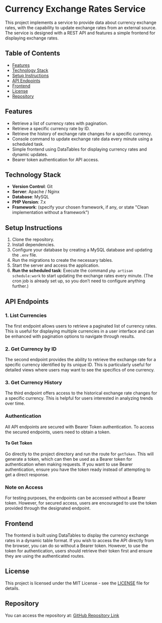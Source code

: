 # Currency Exchange Rates Service

This project implements a service to provide data about currency exchange rates, with the capability to update exchange rates from an external source. The service is designed with a REST API and features a simple frontend for displaying exchange rates.

## Table of Contents

- [Features](#features)
- [Technology Stack](#technology-stack)
- [Setup Instructions](#setup-instructions)
- [API Endpoints](#api-endpoints)
- [Frontend](#frontend)
- [License](#license)
- [Repository](#repository)

## Features

- Retrieve a list of currency rates with pagination.
- Retrieve a specific currency rate by ID.
- Retrieve the history of exchange rate changes for a specific currency.
- Console command to update exchange rate data every minute using a scheduled task.
- Simple frontend using DataTables for displaying currency rates and dynamic updates.
- Bearer token authentication for API access.

## Technology Stack

- **Version Control**: Git
- **Server**: Apache / Nginx
- **Database**: MySQL
- **PHP Version**: 7.x
- **Framework**: (specify your chosen framework, if any, or state "Clean implementation without a framework")

## Setup Instructions

1. Clone the repository.
2. Install dependencies.
3. Configure your database by creating a MySQL database and updating the `.env` file.
4. Run the migrations to create the necessary tables.
5. Start the server and access the application.
6. **Run the scheduled task**: Execute the command `php artisan schedule:work` to start updating the exchange rates every minute. (The cron job is already set up, so you don’t need to configure anything further.)

## API Endpoints

### 1. List Currencies

The first endpoint allows users to retrieve a paginated list of currency rates. This is useful for displaying multiple currencies in a user interface and can be enhanced with pagination options to navigate through results.

### 2. Get Currency by ID

The second endpoint provides the ability to retrieve the exchange rate for a specific currency identified by its unique ID. This is particularly useful for detailed views where users may want to see the specifics of one currency.

### 3. Get Currency History

The third endpoint offers access to the historical exchange rate changes for a specific currency. This is helpful for users interested in analyzing trends over time.

### Authentication

All API endpoints are secured with Bearer Token authentication. To access the secured endpoints, users need to obtain a token. 

#### To Get Token

Go directly to the project directory and run the route for `getToken`. This will generate a token, which can then be used as a Bearer token for authentication when making requests. If you want to use Bearer authentication, ensure you have the token ready instead of attempting to get a direct response.

### Note on Access

For testing purposes, the endpoints can be accessed without a Bearer token. However, for secured access, users are encouraged to use the token provided through the designated endpoint. 

## Frontend

The frontend is built using DataTables to display the currency exchange rates in a dynamic table format. If you wish to access the API directly from the browser, you can do so without a Bearer token. However, to use the token for authentication, users should retrieve their token first and ensure they are using the authenticated routes.

## License

This project is licensed under the MIT License - see the [LICENSE](LICENSE) file for details.

## Repository

You can access the repository at: [GitHub Repository Link](https://github.com/Programmer-Salam/ExchangeRateDB)
